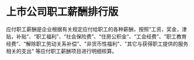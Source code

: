 # 上市公司职工薪酬排行版

应付职工薪酬是企业根据有关规定应付给职工的各种薪酬，按照“工资，奖金，津贴，补贴”、“职工福利”、“社会保险费”、“住房公积金”、“工会经费”、“职工教育经费”、“解除职工劳动关系补偿”、"非货币性福利"、"其它与获得职工提供的服务相关的支出" 等应付职工薪酬项目进行明细核算。